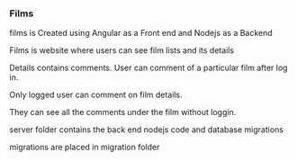 <h3><strong> Films </strong></h3>

films is Created using Angular as a Front end and Nodejs as a Backend

Films is website where users can see film lists and its details

Details contains comments. User can comment of a particular film after log in.

Only logged user can comment on film details.

They can see all the comments under the film without loggin.

server folder contains the back end nodejs code and database migrations

migrations are placed in migration folder
